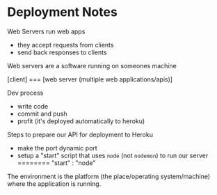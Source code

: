 # Deployment Notes

Web Servers run web apps

- they accept requests from clients
- send back responses to clients

Web servers are a software running on someones machine

[client] === [web server (multiple web applications/apis)]

Dev process

- write code
- commit and push
- profit (it's deployed automatically to heroku)

Steps to prepare our API for deployment to Heroku

- make the port dynamic port
- setup a "start" script that uses `node` (not `nodemon`) to run our server
======== "start" : "node"

The environment is the platform (the place/operating system/machine) where the application is running.
